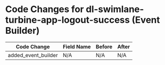# Code Changes for dl-swimlane-turbine-app-logout-success (Event Builder)

| Code Change | Field Name | Before | After |
|-------------|------------|--------|-------|
| added_event_builder | N/A | N/A | N/A |